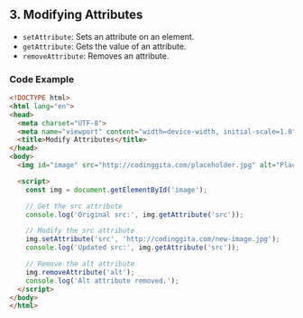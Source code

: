 ## 3. **Modifying Attributes**
   - `setAttribute`: Sets an attribute on an element.
   - `getAttribute`: Gets the value of an attribute.
   - `removeAttribute`: Removes an attribute.

### **Code Example**
```html
<!DOCTYPE html>
<html lang="en">
<head>
  <meta charset="UTF-8">
  <meta name="viewport" content="width=device-width, initial-scale=1.0">
  <title>Modify Attributes</title>
</head>
<body>
  <img id="image" src="http://codinggita.com/placeholder.jpg" alt="Placeholder" />

  <script>
    const img = document.getElementById('image');

    // Get the src attribute
    console.log('Original src:', img.getAttribute('src'));

    // Modify the src attribute
    img.setAttribute('src', 'http://codinggita.com/new-image.jpg');
    console.log('Updated src:', img.getAttribute('src'));

    // Remove the alt attribute
    img.removeAttribute('alt');
    console.log('Alt attribute removed.');
  </script>
</body>
</html>
```

